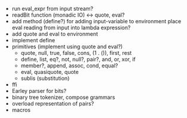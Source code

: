 * run eval_expr from input stream?
* readBit function (monadic IO) <-> quote, eval?
* add method (define?) for adding input-variable to environment
  place eval reading from input into lambda expression?
* add quote and eval to environment
* implement define
* primitives (implement using quote and eval?)
    * quote, null, true, false, cons, (1 . ()), first, rest
    * define, list, eq?, not, null?, pair?, and, or, xor, if
    * member?, append, assoc, cond, equal?
    * eval, quasiquote, quote
    * sublis (substitution)
* ffi
* Earley parser for bits?
* binary tree tokenizer, compose grammars
* overload representation of pairs?
* macros
